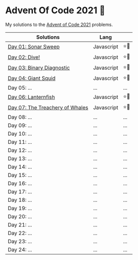# Advent Of Code 2021 🎄

My solutions to the [Advent of Code 2021](https://adventofcode.com/2021) problems.

| Solutions                                | Lang       |     |
|------------------------------------------|------------|-----|
| [Day 01: Sonar Sweep](./01/)             | Javascript | ⭐🌟 |
| [Day 02: Dive!](./02/)                   | Javascript | ⭐🌟 |
| [Day 03: Binary Diagnostic](./03/)       | Javascript | ⭐🌟 |  
| [Day 04: Giant Squid](./04/)             | Javascript | ⭐🌟 |
| Day 05: ...                              | ...        | ... |
| [Day 06: Lanternfish](./06/)             | Javascript | ⭐🌟 |
| [Day 07: The Treachery of Whales](./07/) | Javascript | ⭐🌟 |
| Day 08: ...                              | ...        | ... |
| Day 09: ...                              | ...        | ... |
| Day 10: ...                              | ...        | ... |
| Day 11: ...                              | ...        | ... |
| Day 12: ...                              | ...        | ... |
| Day 13: ...                              | ...        | ... |
| Day 14: ...                              | ...        | ... |
| Day 15: ...                              | ...        | ... |
| Day 16: ...                              | ...        | ... |
| Day 17: ...                              | ...        | ... |
| Day 18: ...                              | ...        | ... |
| Day 19: ...                              | ...        | ... |
| Day 20: ...                              | ...        | ... |
| Day 21: ...                              | ...        | ... |
| Day 22: ...                              | ...        | ... |
| Day 23: ...                              | ...        | ... |
| Day 24: ...                              | ...        | ... |